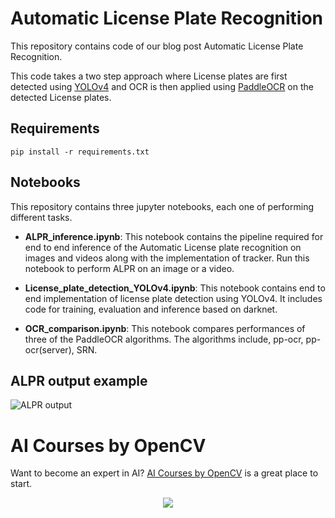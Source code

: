# Automatic License Plate Recognition

This repository contains code of our blog post Automatic License Plate Recognition. 

This code takes a two step approach where License plates are first detected using [YOLOv4](https://github.com/AlexeyAB/darknet) and OCR is then applied using [PaddleOCR](https://github.com/PaddlePaddle/PaddleOCR) on the detected License plates.

## Requirements
```
pip install -r requirements.txt
```
## Notebooks
This repository contains three jupyter notebooks, each one of performing different tasks.

- **ALPR_inference.ipynb**: This notebook contains the pipeline required for end to end inference of the Automatic License plate recognition on images and videos along with the implementation of tracker. Run this notebook to perform ALPR on an image or a video.

- **License_plate_detection_YOLOv4.ipynb**: This notebook contains end to end implementation of license plate detection using YOLOv4. It includes code for training, evaluation and inference based on darknet.

- **OCR_comparison.ipynb**: This notebook compares performances of three of the PaddleOCR algorithms. The algorithms include, pp-ocr, pp-ocr(server), SRN.

## ALPR output example

![ALPR output](https://user-images.githubusercontent.com/64148610/158544760-75cee7a6-8461-4aba-b6a7-06b85723bc14.gif)

# AI Courses by OpenCV

Want to become an expert in AI? [AI Courses by OpenCV](https://opencv.org/courses/) is a great place to start. 

<a href="https://opencv.org/courses/">
<p align="center"> 
<img src="https://www.learnopencv.com/wp-content/uploads/2020/04/AI-Courses-By-OpenCV-Github.png">
</p>
</a>
